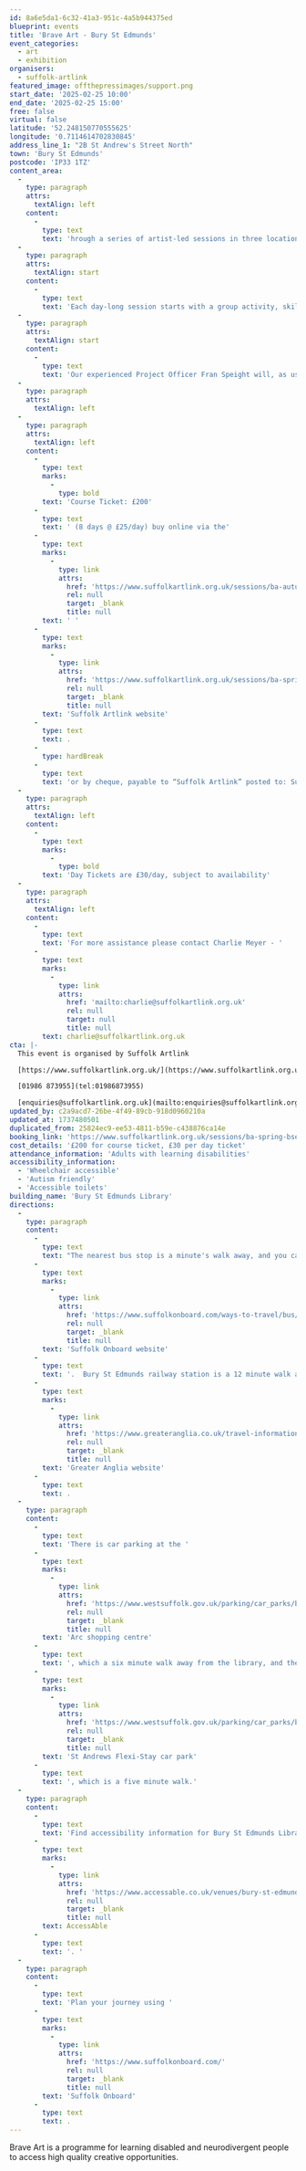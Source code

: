 ```yaml
---
id: 8a6e5da1-6c32-41a3-951c-4a5b944375ed
blueprint: events
title: 'Brave Art - Bury St Edmunds'
event_categories:
  - art
  - exhibition
organisers:
  - suffolk-artlink
featured_image: offthepressimages/support.png
start_date: '2025-02-25 10:00'
end_date: '2025-02-25 15:00'
free: false
virtual: false
latitude: '52.248150770555625'
longitude: '0.7114614702830845'
address_line_1: "2B St Andrew's Street North"
town: 'Bury St Edmunds'
postcode: 'IP33 1TZ'
content_area:
  -
    type: paragraph
    attrs:
      textAlign: left
    content:
      -
        type: text
        text: 'hrough a series of artist-led sessions in three locations we provide inspiration and support for people to express themselves through visual arts, bringing the social and wellbeing benefits of being creative together.'
  -
    type: paragraph
    attrs:
      textAlign: start
    content:
      -
        type: text
        text: 'Each day-long session starts with a group activity, skill sharing or discussion, before people are invited to develop and work on a personal project. Participants are encouraged and supported to explore their interests and develop their own creative voice through a range of materials, techniques and creative prompts.'
  -
    type: paragraph
    attrs:
      textAlign: start
    content:
      -
        type: text
        text: 'Our experienced Project Officer Fran Speight will, as usual, create a safe and welcoming space where everyone can be creative and make new friends.'
  -
    type: paragraph
    attrs:
      textAlign: left
  -
    type: paragraph
    attrs:
      textAlign: left
    content:
      -
        type: text
        marks:
          -
            type: bold
        text: 'Course Ticket: £200'
      -
        type: text
        text: ' (8 days @ £25/day) buy online via the'
      -
        type: text
        marks:
          -
            type: link
            attrs:
              href: 'https://www.suffolkartlink.org.uk/sessions/ba-autumn-bse-24/'
              rel: null
              target: _blank
              title: null
        text: ' '
      -
        type: text
        marks:
          -
            type: link
            attrs:
              href: 'https://www.suffolkartlink.org.uk/sessions/ba-spring-bse-25/'
              rel: null
              target: _blank
              title: null
        text: 'Suffolk Artlink website'
      -
        type: text
        text: .
      -
        type: hardBreak
      -
        type: text
        text: 'or by cheque, payable to “Suffolk Artlink” posted to: Suffolk Artlink, Units 13 & 14, Malt Store Annex, The Cut, 8 New Cut, Halesworth, IP19 8BY'
  -
    type: paragraph
    attrs:
      textAlign: left
    content:
      -
        type: text
        marks:
          -
            type: bold
        text: 'Day Tickets are £30/day, subject to availability'
  -
    type: paragraph
    attrs:
      textAlign: left
    content:
      -
        type: text
        text: 'For more assistance please contact Charlie Meyer - '
      -
        type: text
        marks:
          -
            type: link
            attrs:
              href: 'mailto:charlie@suffolkartlink.org.uk'
              rel: null
              target: null
              title: null
        text: charlie@suffolkartlink.org.uk
cta: |-
  This event is organised by Suffolk Artlink

  [https://www.suffolkartlink.org.uk/](https://www.suffolkartlink.org.uk/) 

  [01986 873955](tel:01986873955)

  [enquiries@suffolkartlink.org.uk](mailto:enquiries@suffolkartlink.org.uk)
updated_by: c2a9acd7-26be-4f49-89cb-918d0960210a
updated_at: 1737480501
duplicated_from: 25824ec9-ee53-4811-b59e-c438876ca14e
booking_link: 'https://www.suffolkartlink.org.uk/sessions/ba-spring-bse-25/'
cost_details: '£200 for course ticket, £30 per day ticket'
attendance_information: 'Adults with learning disabilities'
accessibility_information:
  - 'Wheelchair accessible'
  - 'Autism friendly'
  - 'Accessible toilets'
building_name: 'Bury St Edmunds Library'
directions:
  -
    type: paragraph
    content:
      -
        type: text
        text: "The nearest bus stop is a minute's walk away, and you can access up-to-date timetables on the "
      -
        type: text
        marks:
          -
            type: link
            attrs:
              href: 'https://www.suffolkonboard.com/ways-to-travel/bus/bus-timetables/'
              rel: null
              target: _blank
              title: null
        text: 'Suffolk Onboard website'
      -
        type: text
        text: '.  Bury St Edmunds railway station is a 12 minute walk away and you can find the train times on the '
      -
        type: text
        marks:
          -
            type: link
            attrs:
              href: 'https://www.greateranglia.co.uk/travel-information/station-information/bse'
              rel: null
              target: _blank
              title: null
        text: 'Greater Anglia website'
      -
        type: text
        text: .
  -
    type: paragraph
    content:
      -
        type: text
        text: 'There is car parking at the '
      -
        type: text
        marks:
          -
            type: link
            attrs:
              href: 'https://www.westsuffolk.gov.uk/parking/car_parks/bse_car_parks/cattle-market-car-park.cfm'
              rel: null
              target: _blank
              title: null
        text: 'Arc shopping centre'
      -
        type: text
        text: ', which a six minute walk away from the library, and the '
      -
        type: text
        marks:
          -
            type: link
            attrs:
              href: 'https://www.westsuffolk.gov.uk/parking/car_parks/bse_car_parks/st-andrews-short-stay-car-park.cfm'
              rel: null
              target: _blank
              title: null
        text: 'St Andrews Flexi-Stay car park'
      -
        type: text
        text: ', which is a five minute walk.'
  -
    type: paragraph
    content:
      -
        type: text
        text: 'Find accessibility information for Bury St Edmunds Library on '
      -
        type: text
        marks:
          -
            type: link
            attrs:
              href: 'https://www.accessable.co.uk/venues/bury-st-edmunds-library'
              rel: null
              target: _blank
              title: null
        text: AccessAble
      -
        type: text
        text: '. '
  -
    type: paragraph
    content:
      -
        type: text
        text: 'Plan your journey using '
      -
        type: text
        marks:
          -
            type: link
            attrs:
              href: 'https://www.suffolkonboard.com/'
              rel: null
              target: _blank
              title: null
        text: 'Suffolk Onboard'
      -
        type: text
        text: .
---
```

Brave Art is a programme for learning disabled and neurodivergent people to access high quality creative opportunities.